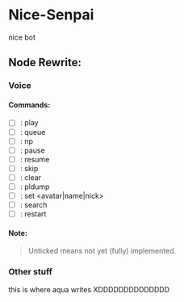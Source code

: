 # Nice-Senpai
nice bot

## Node Rewrite:

### Voice
#### Commands:
- [ ] : play
- [ ] : queue
- [ ] : np
- [ ] : pause
- [ ] : resume
- [ ] : skip
- [ ] : clear
- [ ] : pldump
- [ ] : set <avatar|name|nick>
- [ ] : search
- [ ] : restart
#### Note:
>Unticked means not yet (fully) implemented.


### Other stuff

this is where aqua writes XDDDDDDDDDDDDDD
